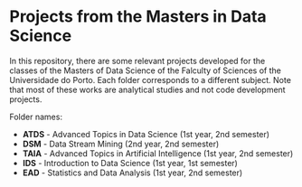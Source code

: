 # Projects from the Masters in Data Science

In this repository, there are some relevant projects developed for the classes of the Masters of Data Science of the Falculty of Sciences of the Universidade do Porto. 
Each folder corresponds to a different subject. Note that most of these works are analytical studies and not code development projects. 

Folder names:

* **ATDS** - Advanced Topics in Data Science (1st year, 2nd semester)
* **DSM** - Data Stream Mining (2nd year, 2nd semester)
* **TAIA** - Advanced Topics in Artificial Intelligence (1st year, 2nd semester)
* **IDS** - Introduction to Data Science (1st year, 1st semester)
* **EAD** - Statistics and Data Analysis (1st year, 2nd semester)
